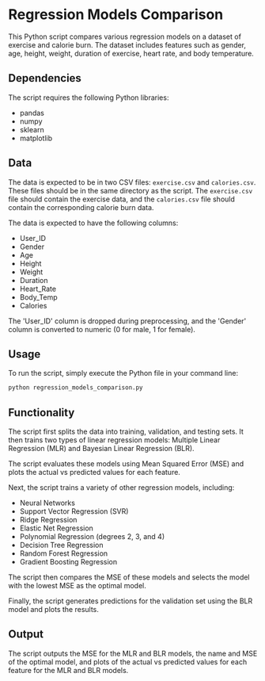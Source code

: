 # Regression Models Comparison

This Python script compares various regression models on a dataset of exercise and calorie burn. The dataset includes features such as gender, age, height, weight, duration of exercise, heart rate, and body temperature.

## Dependencies

The script requires the following Python libraries:

- pandas
- numpy
- sklearn
- matplotlib

## Data

The data is expected to be in two CSV files: `exercise.csv` and `calories.csv`. These files should be in the same directory as the script. The `exercise.csv` file should contain the exercise data, and the `calories.csv` file should contain the corresponding calorie burn data.

The data is expected to have the following columns:

- User_ID
- Gender
- Age
- Height
- Weight
- Duration
- Heart_Rate
- Body_Temp
- Calories

The 'User_ID' column is dropped during preprocessing, and the 'Gender' column is converted to numeric (0 for male, 1 for female).

## Usage

To run the script, simply execute the Python file in your command line:

```bash
python regression_models_comparison.py
```

## Functionality

The script first splits the data into training, validation, and testing sets. It then trains two types of linear regression models: Multiple Linear Regression (MLR) and Bayesian Linear Regression (BLR).

The script evaluates these models using Mean Squared Error (MSE) and plots the actual vs predicted values for each feature.

Next, the script trains a variety of other regression models, including:

- Neural Networks
- Support Vector Regression (SVR)
- Ridge Regression
- Elastic Net Regression
- Polynomial Regression (degrees 2, 3, and 4)
- Decision Tree Regression
- Random Forest Regression
- Gradient Boosting Regression

The script then compares the MSE of these models and selects the model with the lowest MSE as the optimal model.

Finally, the script generates predictions for the validation set using the BLR model and plots the results.

## Output

The script outputs the MSE for the MLR and BLR models, the name and MSE of the optimal model, and plots of the actual vs predicted values for each feature for the MLR and BLR models.